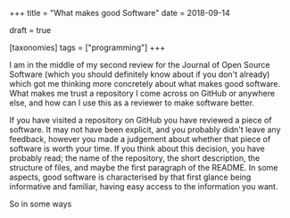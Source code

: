 +++
title = "What makes good Software"
date = 2018-09-14

draft = true

[taxonomies]
tags = ["programming"]
+++

I am in the middle of my second review for
the Journal of Open Source Software
(which you should definitely know about if you don't already)
which got me thinking more concretely about
what makes good software.
What makes me trust a repository I come across on GitHub or anywhere else,
and how can I use this as a reviewer to make software better.

If you have visited a repository on GitHub
you have reviewed a piece of software.
It may not have been explicit,
and you probably didn't leave any feedback,
however you made a judgement about
whether that piece of software is worth your time.
If you think about this decision,
you have probably read;
the name of the repository,
the short description,
the structure of files,
and maybe the first paragraph of the README.
In some aspects, good software is characterised by
that first glance being informative and familiar,
having easy access to the information you want.

So in some ways
